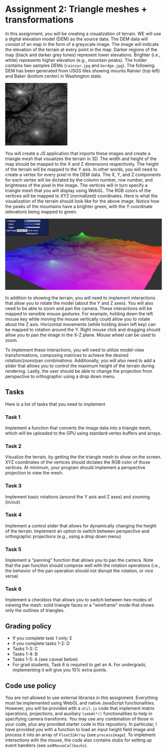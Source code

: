 # Assignment 2: Triangle meshes + transformations

In this assignment, you will be creating a visualization of terrain. WE will use a digital elevation model (DEM) as the source data. The DEM data will consist of an map in the form of a greyscale image. The image will indicate the elevation of the terrain at every point in the map. Darker regions of the map  (black and darker grey tones) represent lower elevations. Brighter (i.e., white) represents higher elevation (e.g., mountain peaks). The holder contains two samples DEMs (`rainier.jpg` and `bordge.jpg`). The following DEM has been generated from USGS tiles showing mounts Rainier (top left) and Baker (bottom center) in Washington state.

![Mount Rainier](https://github.com/University-of-Illinois-Chicago-CS/cs425-assignment2/blob/main/rainier-small.jpeg?raw=true)

You will create a JS application that imports these images and create a triangle mesh that visualizes the terrain in 3D. The width and height of the map should be mapped to the X and Z dimensions respectively. The height of the terrain will be mapped to the Y axis. In other words, you will need to create a vertex for every pixel in the DEM data. The X, Y, and Z components for each vertex will be dictated by the column number, row number, and brightness of the pixel in the image. The vertices will in turn specify a triangle mesh that you will display using WebGL. The RGB colors of the vertices will be mapped to XYZ (normalized) coordinates. Here is what the visualization of the terrain should look like for the above image. Notice how the peaks of the mountains have a brighter green, with the Y coordinate (elevation) being mapped to green.

![Terrain render](https://github.com/University-of-Illinois-Chicago-CS/cs425-assignment2/blob/main/screenshot.png?raw=true)

In addition to showing the terrain, you will need to implement interactions that allow you to rotate the model (about the Y and Z axes). You will also need to be able to zoom and pan the camera. These interactions will be mapped to sensible mouse gestures. For example, holding down the left mouse key while moving the mouse vertically could allow you to rotate about the Z axis. Horizontal movements (while holding down left key) can be mapped to rotation around the Y. Right mouse click and dragging should allow you to pan the image in the X-Z plane. Mouse wheel can be used to zoom.

To implement these interactions, you will need to utilize model-view transformations, composing matrices to achieve the desired rotation/zoom/pan combinations. Additionally, you will also need to add a slider that allows you to control the maximum height of the terrain during rendering. Lastly, the user should be able to change the projection from perspective to orthographic using a drop down menu. 

## Tasks

Here is a list of tasks that you need to implement

### Task 1

Implement a function that converts the image data into a triangle mesh, which will be uploaded to the GPU using standard vertex buffers and arrays.

### Task 2

Visualize the terrain, by getting the the triangle mesh to show on the screen. XYZ coordinates of the vertices should dictates the RGB color of those vertices. At minimum, your program should implement a perspective projection to view the mesh.

### Task 3 

Implement basic rotations (around the Y axis and Z axes) and zooming (in/out)

### Task 4

Implement a control slider that allows for dynamically changing the height of the terrain. Implement an option to switch between perspective and orthographic projections (e.g., using a drop down menu)

### Task 5

Implement a "panning" function that allows you to pan the camera. Note that the pan function should compose well with the rotation operations (i.e., the behavior of the pan operation should not disrupt the rotation, or vice versa)

### Task 6

Implement a checkbox that allows you to switch between two modes of viewing the mash: solid triangle faces or a "wireframe" mode that shows only the outlines of triangles.


## Grading policy

- If you complete task 1 only: E
- if you complete tasks 1-2: D
- Tasks 1-3: C
- Tasks 1-4: B
- Tasks 1-5: A (see caveat below)
- For grad students, Task 6 is required to get an A. For undergrads, implementing it will give you 10% extra points. 

## Code use policy

You are not allowed to use external libraries in this assignment. Everything must be implemented using WebGL and native JavaScript functionalities. However, you will be provided with a `util.js` code that implement matrix operations, projections, and auxiliary `lookAt*()` functionalities to help in specifying camera transforms. You may use any combination of those in your code, plus any provided starter code in this repository. In particular, I have provided you with a function to load an input height field image and process it into an array of `Float32Array` (see `processImage`). To implement interactions with the mouse, the code also contains stubs for setting up event handlers (see `addMouseCallbacks`).

